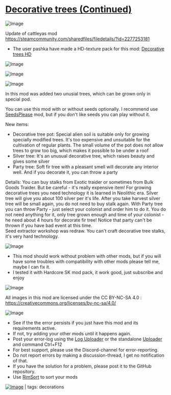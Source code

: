 # [Decorative trees (Continued)](https://steamcommunity.com/sharedfiles/filedetails/?id=2670019924)

![Image](https://i.imgur.com/buuPQel.png)

Update of cattleyas mod
https://steamcommunity.com/sharedfiles/filedetails/?id=2277253181

- The user pashka have made a HD-texture pack for this mod: [Decorative trees HD](https://steamcommunity.com/sharedfiles/filedetails/?id=2729580051)

![Image](https://i.imgur.com/pufA0kM.png)
	
![Image](https://i.imgur.com/Z4GOv8H.png)

![Image](https://dl.dropboxusercontent.com/s/p74ztf8fy6h0s5m/description.png)

In this mod was added two unusial trees, which can be grown only in special pod. 

You can use this mod with or without seeds optionally. 
I recommend use  [SeedsPlease](https://steamcommunity.com/sharedfiles/filedetails/?id=935732834) mod, but if you don't like seeds you can play without it. 

New items:
- Decorative tree pot: Special alien soil is suitable only for growing specially modified trees. It's too expensive and unsuitable for the cultivation of regular plants. The small volume of the pot does not allow trees to grow too big, which makes it possible to be under a roof
- Silver tree: It's an unusual decorative tree, which raises beauty and gives some silver
- Party tree: Soft fir tree with a pleasant smell will decorate any interior well. And if you decorate it, you can throw a party

Details:
You can buy stalks from Exotic traider or sometimes from Bulk Goods Traider. But be careful - it's really expensive item! For growing decorative trees you need technology it is learned in Neolithic era.
Silver tree will give you about 100 silver per it's life. After you take harvest silver tree will be small again, you do not need to buy stalk again. 
With Party tree you can throw Party - just select your colonist and order him to do it. You do not need anything for it, only tree grown enough and time of your colonist - he need about 4 hours for decorate fir tree! Notice that party can't be thrown if you have bad event at this time.  
Seed extractor workshop was redraw. You can't craft decorative tree stalks, it's very hard technology. 

![Image](https://dl.dropboxusercontent.com/s/04f126ah7zeeqdx/compatibility.png)

- This mod should work without problem with other mods, but if you will have some troubles with compatibility with other mods please tell me, maybe I can fix it. 
- I tested it with Hardcore SK mod pack, it work good, just subscribe and enjoy

![Image](https://dl.dropboxusercontent.com/s/boez0ci6j3ulage/license.png)

All images in this mod are licensed under the CC BY-NC-SA 4.0 : https://creativecommons.org/licenses/by-nc-sa/4.0/

![Image](https://i.imgur.com/PwoNOj4.png)



-  See if the the error persists if you just have this mod and its requirements active.
-  If not, try adding your other mods until it happens again.
-  Post your error-log using the [Log Uploader](https://steamcommunity.com/sharedfiles/filedetails/?id=2873415404) or the standalone [Uploader](https://steamcommunity.com/sharedfiles/filedetails/?id=2873415404) and command Ctrl+F12
-  For best support, please use the Discord-channel for error-reporting.
-  Do not report errors by making a discussion-thread, I get no notification of that.
-  If you have the solution for a problem, please post it to the GitHub repository.
-  Use [RimSort](https://github.com/RimSort/RimSort/releases/latest) to sort your mods

 

[![Image](https://img.shields.io/github/v/release/emipa606/DecorativeTrees?label=latest%20version&style=plastic&color=9f1111&labelColor=black)](https://steamcommunity.com/sharedfiles/filedetails/changelog/2670019924) | tags:  decorations
